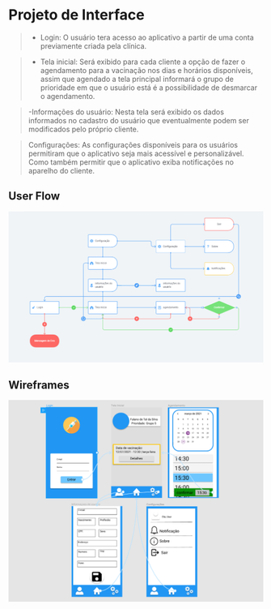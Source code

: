 
# Projeto de Interface


>- Login: O usuário tera acesso ao aplicativo a partir de uma conta previamente criada pela clínica.

>- Tela inicial: Será exibido para cada cliente a opção de fazer o agendamento para a vacinação nos dias e horários disponíveis, assim que agendado a tela principal informará o grupo de prioridade em que o usuário está é a possibilidade de desmarcar o agendamento.

>-Informações do usuário: Nesta tela será exibido os dados informados no cadastro do usuário que eventualmente podem ser modificados pelo próprio cliente.

>Configurações: As configurações disponíveis para os usuários permitiram que o aplicativo seja mais acessível e personalizável. Como também permitir que o aplicativo exiba notificações no aparelho do cliente. 



## User Flow

![UserFlow](img/UserFlow.png)
## Wireframes

![Wireframes](img/Wireframes.png)
